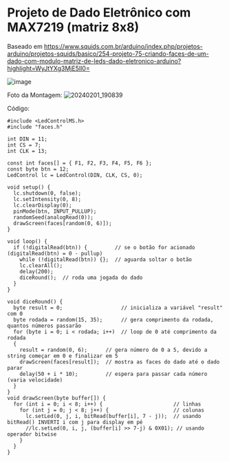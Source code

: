 # Projeto de Dado Eletrônico com MAX7219 (matriz 8x8)
Baseado em https://www.squids.com.br/arduino/index.php/projetos-arduino/projetos-squids/basico/254-projeto-75-criando-faces-de-um-dado-com-modulo-matriz-de-leds-dado-eletronico-arduino?highlight=WyJtYXg3MjE5Il0=

![image](https://github.com/maf27br/ARD.MAX7219.Dado/assets/68168344/f41795db-65be-4547-a8e3-4363cef4e30d)

Foto da Montagem:
![20240201_190839](https://github.com/maf27br/ARD.MAX7219.Dado/assets/68168344/7cf70532-d7d9-4324-8ced-0f26d47f31ee)

Código:
```
#include <LedControlMS.h>
#include "faces.h"

int DIN = 11;
int CS = 7;
int CLK = 13;

const int faces[] = { F1, F2, F3, F4, F5, F6 };
const byte btn = 12;
LedControl lc = LedControl(DIN, CLK, CS, 0);

void setup() {
  lc.shutdown(0, false);
  lc.setIntensity(0, 8);
  lc.clearDisplay(0);
  pinMode(btn, INPUT_PULLUP);
  randomSeed(analogRead(0));
  drawScreen(faces[random(0, 6)]);
}

void loop() {
  if (!digitalRead(btn)) {         // se o botão for acionado (digitalRead(btn) = 0 - pullup)
    while (!digitalRead(btn)) {};  // aguarda soltar o botão
    lc.clearAll();
    delay(200);
    diceRound();  // roda uma jogada do dado
  }
}

void diceRound() {
  byte result = 0;                   // inicializa a variável "result" com 0
  byte rodada = random(15, 35);      // gera comprimento da rodada, quantos números passarão
  for (byte i = 0; i < rodada; i++)  // loop de 0 até comprimento da rodada
  {
    result = random(0, 6);      // gera número de 0 a 5, devido a string começar em 0 e finalizar em 5
    drawScreen(faces[result]);  // mostra as faces do dado até o dado parar
    delay(50 + i * 10);         // espera para passar cada número (varia velocidade)
  }
}
void drawScreen(byte buffer[]) {
  for (int i = 0; i < 8; i++) {                       // linhas
    for (int j = 0; j < 8; j++) {                     // colunas
      lc.setLed(0, j, i, bitRead(buffer[i], 7 - j));  // usando bitRead() INVERTI i com j para display em pé
      //lc.setLed(0, i, j, (buffer[i] >> 7-j) & 0X01); // usando operador bitwise
    }
  }
}
```
